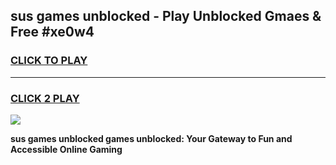 
## sus games unblocked - Play Unblocked Gmaes & Free #xe0w4
<h3>
<a href="https://news.freeplayer.one?title=sus_games_unblocked&ref=24F">CLICK TO PLAY</a></h3>
<hr>

<h3>
<a href="https://news.freeplayer.one?title=sus_games_unblocked&ref=24F">CLICK 2 PLAY</a>
  
</h3>

<a href="https://news.freeplayer.one?title=sus_games_unblocked&ref=24F/"><img src="https://clearcache.store/games.png"></a>


**sus games unblocked games unblocked: Your Gateway to Fun and Accessible Online Gaming**
